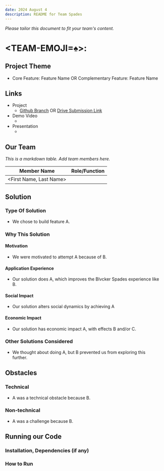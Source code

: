 ```yaml
---
date: 2024 August 4
description: README for Team Spades
---
```


*Please tailor this document to fit your team's content.*

# <TEAM-EMOJI=♠️>: <TITLE-OF-PROJECT>

## Project Theme
* Core Feature: Feature Name OR Complementary Feature: Feature Name

## Links
* Project
    - [Github Branch]() OR [Drive Submission Link]()
* Demo Video
    - []()
* Presentation
    - []()

## Our Team
*This is a markdown table. Add team members here.*

| Member Name                  | Role/Function     |
|------------------------------|-------------------|
| <First Name, Last Name>      | <Role>            |

## Solution

### Type Of Solution
* We chose to build feature A.

### Why This Solution

#### Motivation
* We were motivated to attempt A because of B.

#### Application Experience
* Our solution does A, which improves the Blvcker Spades experience like B.

#### Social Impact
* Our solution alters social dynamics by achieving A

#### Economic Impact
* Our solution has economic impact A, with effects B and/or C.

### Other Solutions Considered
* We thought about doing A, but B prevented us from exploring this further.

## Obstacles

### Technical
* A was a technical obstacle because B.

### Non-technical
* A was a challenge because B.

## Running our Code
### Installation, Dependencies (if any)
### How to Run
